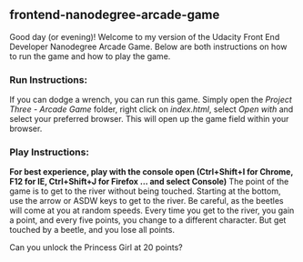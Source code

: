 ## frontend-nanodegree-arcade-game

Good day (or evening)! Welcome to my version of the Udacity Front End Developer Nanodegree Arcade Game.
Below are both instructions on how to run the game and how to play the game.

### Run Instructions:
If you can dodge a wrench, you can run this game. Simply open the *Project Three - Arcade Game* folder, right click on *index.html*, select *Open with* and select your preferred browser. This will open up the game field within your browser.

### Play Instructions:
**For best experience, play with the console open (Ctrl+Shift+I for Chrome, F12 for IE, Ctrl+Shift+J for Firefox ... and select Console)**
The point of the game is to get to the river without being touched.
Starting at the bottom, use the arrow or ASDW keys to get to the river. Be careful, as the beetles will come at you at random speeds.
Every time you get to the river, you gain a point, and every five points, you change to a different character. But get touched by a beetle, and you lose all points.

Can you unlock the Princess Girl at 20 points?